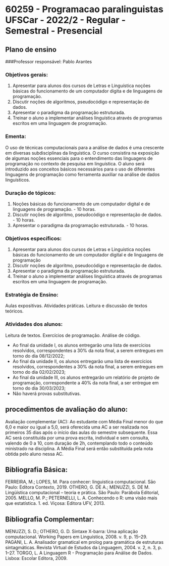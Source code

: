 # 60259 - Programacao paralinguistas UFSCar - 2022/2 - Regular - Semestral - Presencial

## Plano de ensino

###Professor responsável: Pablo Arantes

### Objetivos gerais:
1. Apresentar para alunos dos cursos de Letras e Linguística noções básicas do funcionamento de um computador digita e de linguagens de programação.
2. Discutir noções de algoritmos, pseudocódigo e representação de dados.
3. Apresentar o paradigma da programação estruturada.
4. Treinar o aluno a implementar análises linguística através de programas escritos em uma linguagem de programação.

### Ementa:
O uso de técnicas computacionais para a análise de dados é uma crescente em diversas subdisciplinas da linguística. O curso consistira na exposição de algumas noções essenciais para o entendimento das linguagens de programação no contexto de pesquisa em linguística. O aluno será introduzido aos conceitos básicos necessários para o uso de diferentes linguagens de programação como ferramenta auxiliar na análise de dados linguísticos.

### Duração de tópicos:
1. Noções básicas do funcionamento de um computador digital e de linguagens de programação. - 10 horas.
2. Discutir noções de algoritmo, pseudocódigo e representação de dados. - 10 horas.
3. Apresentar o paradigma da programação estruturada. - 10 horas.

### Objetivos específicos:

1. Apresentar para alunos dos cursos de Letras e Linguística noções básicas do funcionamento de um computador digital e de linguagens de programação
2. Discutir noções de algoritmo, pseudocódigo e representação de dados.
3. Apresentar o paradigma da programação estruturada.
4. Treinar o aluno a implementar análises linguística através de programas escritos em uma linguagem de programação.

### Estratégia de Ensino:
Aulas expositivas.
Atividades práticas.
Leitura e discussão de textos teóricos.

### Atividades dos alunos:
Leitura de textos.
Exercícios de programação.
Análise de código.

- Ao final da unidade I, os alunos entregarão uma lista de exercícios resolvidos, correspondentes a 30% da nota final, a serem entregues em torno do dia 08/12/2022;
- Ao final da unidade II, os alunos entregarão uma lista de exercícios resolvidos, correspondentes a 30% da nota final, a serem entregues em torno do dia 02/02/2023;
- Ao final da unidade III, os alunos entregarão um relatório de projeto de programação, correspondente a 40% da nota final, a ser entregue em torno do dia 30/03/2023;
- Não haverá provas substitutivas.

## procedimentos de avaliação do aluno:

Avaliação complementar (AC):
Ao estudante com Média Final menor do que 6,0 e maior ou igual a 5,0, será oferecida uma AC a ser realizada nos primeiros 35 dias após o início das aulas do semestre subsequente. Essa AC será constituída por uma prova escrita, individual e sem consulta, valendo de 0 a 10, com duração de 2h, contemplando todo o conteúdo ministrado na disciplina. A Média Final será então substituída pela nota obtida pelo aluno nessa AC.

## Bibliografia Básica:

FERREIRA, M.; LOPES, M. Para conhecer: linguistica computacional. Sāo Paulo: Editora Contexto, 2019.
OTHERO, G. DE A.; MENUZZI, S. DE M. Lingüística computacional – teoria e prática. São Paulo: Parábola Editorial, 2005.
MELLO, M. P.; PETERNELLI, L. A. Conhecendo o R: uma visão mais que estatística. 1. ed. Viçosa: Editora UFV, 2013.

## Bibliografia Complementar:

MENUZZI, S. D.; OTHERO, G. D. Sintaxe X-barra: Uma aplicação computacional. Working Papers em Linguística, 2008. v. 9, p. 15–29.
PAGANI, L. A. Analisador gramatical em prolog para gramática de estruturas sintagmáticas. Revista Virtual de Estudos da Linguagem, 2004. v. 2, n. 3, p. 1–27.
TORGO, L. A Linguagem R - Programação para Análise de Dados. Lisboa: Escolar Editora, 2009.

